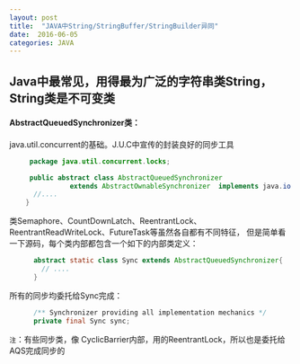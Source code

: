 ```yaml
---
layout: post
title:  "JAVA中String/StringBuffer/StringBuilder异同"
date:  2016-06-05
categories: JAVA
---
```


Java中最常见，用得最为广泛的字符串类String，__String类是不可变类__
---

#### AbstractQueuedSynchronizer类：

java.util.concurrent的基础。J.U.C中宣传的封装良好的同步工具

```java
     package java.util.concurrent.locks;

     public abstract class AbstractQueuedSynchronizer
               extends AbstractOwnableSynchronizer  implements java.io.Serializable {
      //....         
    }
```
类Semaphore、CountDownLatch、ReentrantLock、ReentrantReadWriteLock、FutureTask等虽然各自都有不同特征，
但是简单看一下源码，每个类内部都包含一个如下的内部类定义：

```java
      abstract static class Sync extends AbstractQueuedSynchronizer{
        // ....
      }
```
所有的同步均委托给Sync完成：

```java
      /** Synchronizer providing all implementation mechanics */
      private final Sync sync;
```
`注`：有些同步类，像 CyclicBarrier内部，用的ReentrantLock，所以也是委托给AQS完成同步的
